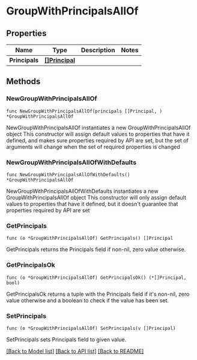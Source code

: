 # GroupWithPrincipalsAllOf

## Properties

Name | Type | Description | Notes
------------ | ------------- | ------------- | -------------
**Principals** | [**[]Principal**](Principal.md) |  | 

## Methods

### NewGroupWithPrincipalsAllOf

`func NewGroupWithPrincipalsAllOf(principals []Principal, ) *GroupWithPrincipalsAllOf`

NewGroupWithPrincipalsAllOf instantiates a new GroupWithPrincipalsAllOf object
This constructor will assign default values to properties that have it defined,
and makes sure properties required by API are set, but the set of arguments
will change when the set of required properties is changed

### NewGroupWithPrincipalsAllOfWithDefaults

`func NewGroupWithPrincipalsAllOfWithDefaults() *GroupWithPrincipalsAllOf`

NewGroupWithPrincipalsAllOfWithDefaults instantiates a new GroupWithPrincipalsAllOf object
This constructor will only assign default values to properties that have it defined,
but it doesn't guarantee that properties required by API are set

### GetPrincipals

`func (o *GroupWithPrincipalsAllOf) GetPrincipals() []Principal`

GetPrincipals returns the Principals field if non-nil, zero value otherwise.

### GetPrincipalsOk

`func (o *GroupWithPrincipalsAllOf) GetPrincipalsOk() (*[]Principal, bool)`

GetPrincipalsOk returns a tuple with the Principals field if it's non-nil, zero value otherwise
and a boolean to check if the value has been set.

### SetPrincipals

`func (o *GroupWithPrincipalsAllOf) SetPrincipals(v []Principal)`

SetPrincipals sets Principals field to given value.



[[Back to Model list]](../README.md#documentation-for-models) [[Back to API list]](../README.md#documentation-for-api-endpoints) [[Back to README]](../README.md)


